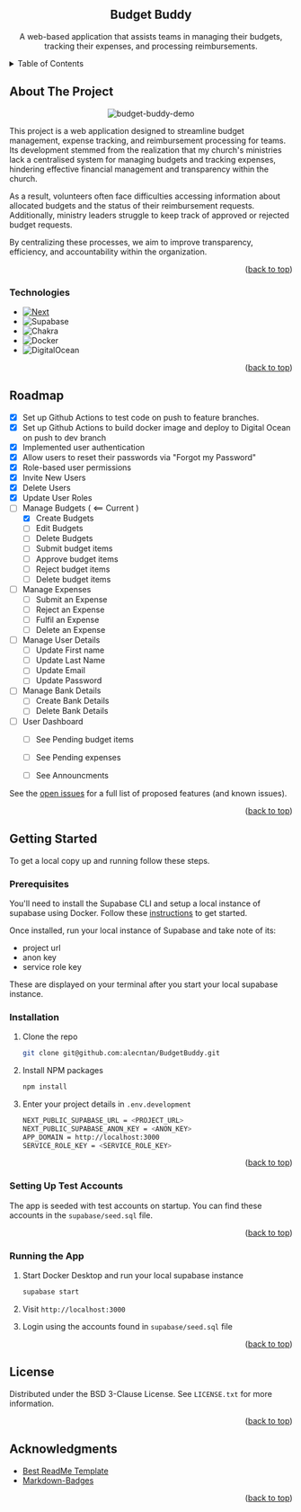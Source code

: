 <a name="readme-top"></a>

<!-- PROJECT LOGO -->
<div align="center">
  
  <h2 align="center">Budget Buddy</h3>

  <p align="center">
    A web-based application that assists teams in managing their budgets, tracking their expenses, and processing reimbursements.
    <!--
    <br>
    <br>
    <a href="https://github.com/othneildrew/Best-README-Template">View Demo</a>
    -->
  </p>
</div>



<!-- TABLE OF CONTENTS -->
<details>
  <summary>Table of Contents</summary>
  <ol>
    <li>
      <a href="#about-the-project">About The Project</a>
      <ul>
        <li><a href="#technologies">Technologies</a></li>
      </ul>
    </li>
    <li><a href="#roadmap">Roadmap</a></li>
    <li>
      <a href="#getting-started">Getting Started</a>
      <ul>
        <li><a href="#prerequisites">Prerequisites</a></li>
        <li><a href="#installation">Installation</a></li>
        <li><a href="#setting-up-test-accounts">Setting Up Test Accounts</a></li>
        <li><a href="#running-the-app">Running the App</a></li>
      </ul>
    </li>
    <li><a href="#license">License</a></li>
    <li><a href="#acknowledgments">Acknowledgments</a></li>
  </ol>
</details>



<!-- ABOUT THE PROJECT -->
## About The Project
<div align="center">
  
  ![budget-buddy-demo](https://github.com/alecntan/BudgetBuddy/assets/31383469/6a753fe8-1fb1-41e3-aa1e-bc642bb6ce65)

</div>


This project is a web application designed to streamline budget management, expense tracking, and reimbursement processing for teams. Its development stemmed from the realization that my church's ministries lack a centralised system for managing budgets and tracking expenses, hindering effective financial management and transparency within the church. 

As a result, volunteers often face difficulties accessing information about allocated budgets and the status of their reimbursement requests. Additionally, ministry leaders struggle to keep track of approved or rejected budget requests.

By centralizing these processes, we aim to improve transparency, efficiency, and accountability within the organization.

<p align="right">(<a href="#readme-top">back to top</a>)</p>

### Technologies

* [![Next][Next.js]][Next-url]
* ![Supabase](https://img.shields.io/badge/Supabase-3ECF8E?style=for-the-badge&logo=supabase&logoColor=white)
* ![Chakra](https://img.shields.io/badge/chakra-%234ED1C5.svg?style=for-the-badge&logo=chakraui&logoColor=white)
* ![Docker](https://img.shields.io/badge/docker-%230db7ed.svg?style=for-the-badge&logo=docker&logoColor=white)
* ![DigitalOcean](https://img.shields.io/badge/DigitalOcean-%230167ff.svg?style=for-the-badge&logo=digitalOcean&logoColor=white)


<p align="right">(<a href="#readme-top">back to top</a>)</p>

<!-- ROADMAP -->
## Roadmap

- [x] Set up Github Actions to test code on push to feature branches.
- [x] Set up Github Actions to build docker image and deploy to Digital Ocean on push to dev branch
- [x] Implemented user authentication
- [x] Allow users to reset their passwords via "Forgot my Password" 
- [x] Role-based user permissions
- [x] Invite New Users
- [x] Delete Users
- [x] Update User Roles
- [ ] Manage Budgets  ( <== Current ) 
  - [x] Create Budgets
  - [ ] Edit Budgets
  - [ ] Delete Budgets
  - [ ] Submit budget items
  - [ ] Approve budget items
  - [ ] Reject budget items
  - [ ] Delete budget items
- [ ] Manage Expenses
  - [ ] Submit an Expense
  - [ ] Reject an Expense
  - [ ] Fulfil an Expense
  - [ ] Delete an Expense
- [ ] Manage User Details
  - [ ] Update First name
  - [ ] Update Last Name
  - [ ] Update Email
  - [ ] Update Password
- [ ] Manage Bank Details
  - [ ] Create Bank Details
  - [ ] Delete Bank Details
- [ ] User Dashboard
  - [ ] See Pending budget items
  - [ ] See Pending expenses
  - [ ] See Announcments


See the [open issues](https://github.com/othneildrew/Best-README-Template/issues) for a full list of proposed features (and known issues).

<p align="right">(<a href="#readme-top">back to top</a>)</p>

<!-- GETTING STARTED -->
## Getting Started

To get a local copy up and running follow these steps.

### Prerequisites

You'll need to install the Supabase CLI and setup a local instance of supabase using Docker. Follow these [instructions](https://supabase.com/docs/guides/cli/getting-started?platform=macos) to get started.

Once installed, run your local instance of Supabase and take note of its:
  - project url
  - anon key
  - service role key

These are displayed on your terminal after you start your local supabase instance.

### Installation

1. Clone the repo
   ```sh
   git clone git@github.com:alecntan/BudgetBuddy.git
   ```
2. Install NPM packages
   ```sh
   npm install
   ```
3. Enter your project details in `.env.development`
   ```sh
   NEXT_PUBLIC_SUPABASE_URL = <PROJECT_URL>
   NEXT_PUBLIC_SUPABASE_ANON_KEY = <ANON_KEY>
   APP_DOMAIN = http://localhost:3000
   SERVICE_ROLE_KEY = <SERVICE_ROLE_KEY>
   ```

<p align="right">(<a href="#readme-top">back to top</a>)</p>

### Setting Up Test Accounts

The app is seeded with test accounts on startup. You can find these accounts in the `supabase/seed.sql` file.

<p align="right">(<a href="#readme-top">back to top</a>)</p>

### Running the App
1. Start Docker Desktop and run your local supabase instance
   
   ```sh
   supabase start
   ```
   
 2. Visit `http://localhost:3000`
 3. Login using the accounts found in `supabase/seed.sql` file

<p align="right">(<a href="#readme-top">back to top</a>)</p>

<!-- LICENSE -->
## License

Distributed under the BSD 3-Clause License. See `LICENSE.txt` for more information.

<p align="right">(<a href="#readme-top">back to top</a>)</p>

<!-- ACKNOWLEDGMENTS -->
## Acknowledgments
* [Best ReadMe Template](https://github.com/othneildrew/Best-README-Template/blob/master/README.md)
* [Markdown-Badges](https://github.com/Ileriayo/markdown-badges)

<p align="right">(<a href="#readme-top">back to top</a>)</p>



<!-- MARKDOWN LINKS & IMAGES -->
<!-- https://www.markdownguide.org/basic-syntax/#reference-style-links -->
[contributors-shield]: https://img.shields.io/github/contributors/othneildrew/Best-README-Template.svg?style=for-the-badge
[contributors-url]: https://github.com/othneildrew/Best-README-Template/graphs/contributors
[forks-shield]: https://img.shields.io/github/forks/othneildrew/Best-README-Template.svg?style=for-the-badge
[forks-url]: https://github.com/othneildrew/Best-README-Template/network/members
[stars-shield]: https://img.shields.io/github/stars/othneildrew/Best-README-Template.svg?style=for-the-badge
[stars-url]: https://github.com/othneildrew/Best-README-Template/stargazers
[issues-shield]: https://img.shields.io/github/issues/othneildrew/Best-README-Template.svg?style=for-the-badge
[issues-url]: https://github.com/othneildrew/Best-README-Template/issues
[license-shield]: https://img.shields.io/github/license/othneildrew/Best-README-Template.svg?style=for-the-badge
[license-url]: https://github.com/othneildrew/Best-README-Template/blob/master/LICENSE.txt
[linkedin-shield]: https://img.shields.io/badge/-LinkedIn-black.svg?style=for-the-badge&logo=linkedin&colorB=555
[linkedin-url]: https://linkedin.com/in/othneildrew
[product-screenshot]: images/screenshot.png
[Next.js]: https://img.shields.io/badge/next.js-000000?style=for-the-badge&logo=nextdotjs&logoColor=white
[Next-url]: https://nextjs.org/
[React.js]: https://img.shields.io/badge/React-20232A?style=for-the-badge&logo=react&logoColor=61DAFB
[React-url]: https://reactjs.org/
[Vue.js]: https://img.shields.io/badge/Vue.js-35495E?style=for-the-badge&logo=vuedotjs&logoColor=4FC08D
[Vue-url]: https://vuejs.org/
[Angular.io]: https://img.shields.io/badge/Angular-DD0031?style=for-the-badge&logo=angular&logoColor=white
[Angular-url]: https://angular.io/
[Svelte.dev]: https://img.shields.io/badge/Svelte-4A4A55?style=for-the-badge&logo=svelte&logoColor=FF3E00
[Svelte-url]: https://svelte.dev/
[Laravel.com]: https://img.shields.io/badge/Laravel-FF2D20?style=for-the-badge&logo=laravel&logoColor=white
[Laravel-url]: https://laravel.com
[Bootstrap.com]: https://img.shields.io/badge/Bootstrap-563D7C?style=for-the-badge&logo=bootstrap&logoColor=white
[Bootstrap-url]: https://getbootstrap.com
[JQuery.com]: https://img.shields.io/badge/jQuery-0769AD?style=for-the-badge&logo=jquery&logoColor=white
[JQuery-url]: https://jquery.com 
